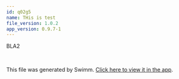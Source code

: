 ```yaml
---
id: q02g5
name: THis is test
file_version: 1.0.2
app_version: 0.9.7-1
---
```


BLA2

<br/>

This file was generated by Swimm. [Click here to view it in the app](http://localhost:5000/repos/ls4DA2fLasmQuEbT4ipw/docs/q02g5).